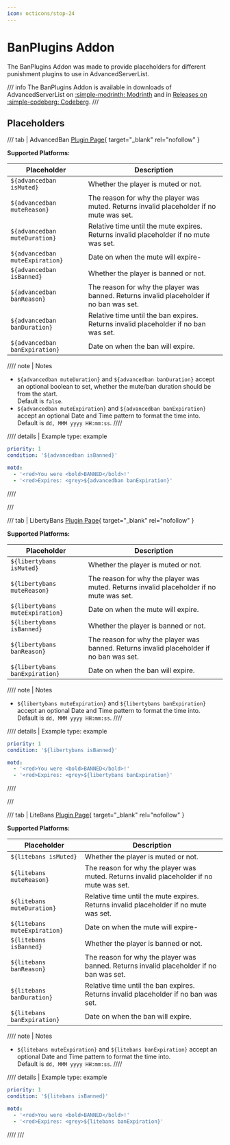 ```yaml
---
icon: octicons/stop-24
---
```

# BanPlugins Addon

The BanPlugins Addon was made to provide placeholders for different punishment plugins to use in AdvancedServerList.

/// info
The BanPlugins Addon is available in downloads of AdvancedServerList on [:simple-modrinth: Modrinth](https://modrinth.com/plugin/advancedserverlist) and in [Releases on :simple-codeberg: Codeberg](https://codeberg.org/Andre601/AdvancedServerList/releases).
///

## Placeholders

/// tab | AdvancedBan
[Plugin Page](https://www.spigotmc.org/resources/8695/){ target="_blank" rel="nofollow" }

**Supported Platforms:**

<!-- icon:paper --> <!-- icon:bungee -->

| Placeholder                     | Description                                                                              |
|---------------------------------|------------------------------------------------------------------------------------------|
| `${advancedban isMuted}`        | Whether the player is muted or not.                                                      |
| `${advancedban muteReason}`     | The reason for why the player was muted. Returns invalid placeholder if no mute was set. |
| `${advancedban muteDuration}`   | Relative time until the mute expires. Returns invalid placeholder if no mute was set.    |
| `${advancedban muteExpiration}` | Date on when the mute will expire-                                                       |
| `${advancedban isBanned}`       | Whether the player is banned or not.                                                     |
| `${advancedban banReason}`      | The reason for why the player was banned. Returns invalid placeholder if no ban was set. |
| `${advancedban banDuration}`    | Relative time until the ban expires. Returns invalid placeholder if no ban was set.      |
| `${advancedban banExpiration}`  | Date on when the ban will expire.                                                        |

//// note | Notes
-   `${advancedban muteDuration}` and `${advancedban banDuration}` accept an optional boolean to set, whether the mute/ban duration should be from the start.  
    Default is `false`.
-   `${advancedban muteExpiration}` and `${advancedban banExpiration}` accept an optional Date and Time pattern to format the time into.  
    Default is `dd, MMM yyyy HH:mm:ss`.
////

//// details | Example
    type: example

```yaml title="banned.yml"
priority: 1
condition: '${advancedban isBanned}'

motd:
  - '<red>You were <bold>BANNED</bold>!'
  - '<red>Expires: <grey>${advancedban banExpiration}'
```
////

///

/// tab | LibertyBans
[Plugin Page](https://modrinth.com/plugin/libertybans/){ target="_blank" rel="nofollow" }

**Supported Platforms:**

<!-- icon:all -->

| Placeholder                     | Description                                                                              |
|---------------------------------|------------------------------------------------------------------------------------------|
| `${libertybans isMuted}`        | Whether the player is muted or not.                                                      |
| `${libertybans muteReason}`     | The reason for why the player was muted. Returns invalid placeholder if no mute was set. |
| `${libertybans muteExpiration}` | Date on when the mute will expire.                                                       |
| `${libertybans isBanned}`       | Whether the player is banned or not.                                                     |
| `${libertybans banReason}`      | The reason for why the player was banned. Returns invalid placeholder if no ban was set. |
| `${libertybans banExpiration}`  | Date on when the ban will expire.                                                        |

//// note | Notes
- `${libertybans muteExpiration}` and `${libertybans banExpiration}` accept an optional Date and Time pattern to format the time into.  
  Default is `dd, MMM yyyy HH:mm:ss`.
////

//// details | Example
    type: example

```yaml title="banned.yml"
priority: 1
condition: '${libertybans isBanned}'

motd:
  - '<red>You were <bold>BANNED</bold>!'
  - '<red>Expires: <grey>${libertybans banExpiration}'
```
////

///

/// tab | LiteBans
[Plugin Page](https://www.spigotmc.org/resources/3715/){ target="_blank" rel="nofollow" }

**Supported Platforms:**

<!-- icon:all -->

| Placeholder                  | Description                                                                              |
|------------------------------|------------------------------------------------------------------------------------------|
| `${litebans isMuted}`        | Whether the player is muted or not.                                                      |
| `${litebans muteReason}`     | The reason for why the player was muted. Returns invalid placeholder if no mute was set. |
| `${litebans muteDuration}`   | Relative time until the mute expires. Returns invalid placeholder if no mute was set.    |
| `${litebans muteExpiration}` | Date on when the mute will expire-                                                       |
| `${litebans isBanned}`       | Whether the player is banned or not.                                                     |
| `${litebans banReason}`      | The reason for why the player was banned. Returns invalid placeholder if no ban was set. |
| `${litebans banDuration}`    | Relative time until the ban expires. Returns invalid placeholder if no ban was set.      |
| `${litebans banExpiration}`  | Date on when the ban will expire.                                                        |

//// note | Notes
-   `${litebans muteExpiration}` and `${litebans banExpiration}` accept an optional Date and Time pattern to format the time into.  
    Default is `dd, MMM yyyy HH:mm:ss`.
////

//// details | Example
    type: example

```yaml title="banned.yml"
priority: 1
condition: '${litebans isBanned}'

motd:
  - '<red>You were <bold>BANNED</bold>!'
  - '<red>Expires: <grey>${litebans banExpiration}'
```
////
///